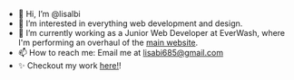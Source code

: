 - 👋 Hi, I’m @lisalbi
- 👀 I’m interested in everything web development and design.
- 🌱 I’m currently working as a Junior Web Developer at EverWash, where I'm performing an overhaul of the [main website](https://www.everwash.com/).
- 📫 How to reach me: Email me at lisabi685@gmail.com
- ✨ Checkout my work [here!](https://www.lisabi.dev/)!

<!---
lisalbi/lisalbi is a ✨ special ✨ repository because its `README.md` (this file) appears on your GitHub profile.
You can click the Preview link to take a look at your changes.
--->
